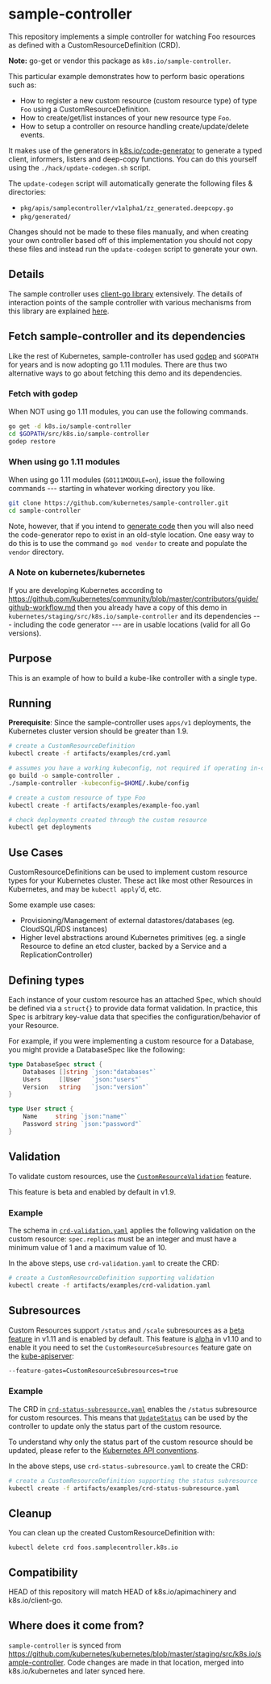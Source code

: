 # sample-controller

This repository implements a simple controller for watching Foo resources as
defined with a CustomResourceDefinition (CRD).

**Note:** go-get or vendor this package as `k8s.io/sample-controller`.

This particular example demonstrates how to perform basic operations such as:

* How to register a new custom resource (custom resource type) of type `Foo` using a CustomResourceDefinition.
* How to create/get/list instances of your new resource type `Foo`.
* How to setup a controller on resource handling create/update/delete events.

It makes use of the generators in [k8s.io/code-generator](https://github.com/kubernetes/code-generator)
to generate a typed client, informers, listers and deep-copy functions. You can
do this yourself using the `./hack/update-codegen.sh` script.

The `update-codegen` script will automatically generate the following files &
directories:

* `pkg/apis/samplecontroller/v1alpha1/zz_generated.deepcopy.go`
* `pkg/generated/`

Changes should not be made to these files manually, and when creating your own
controller based off of this implementation you should not copy these files and
instead run the `update-codegen` script to generate your own.

## Details

The sample controller uses [client-go library](https://github.com/kubernetes/client-go/tree/master/tools/cache) extensively.
The details of interaction points of the sample controller with various mechanisms from this library are
explained [here](docs/controller-client-go.md).

## Fetch sample-controller and its dependencies

Like the rest of Kubernetes, sample-controller has used
[godep](https://github.com/tools/godep) and `$GOPATH` for years and is
now adopting go 1.11 modules.  There are thus two alternative ways to
go about fetching this demo and its dependencies.

### Fetch with godep

When NOT using go 1.11 modules, you can use the following commands.

```sh
go get -d k8s.io/sample-controller
cd $GOPATH/src/k8s.io/sample-controller
godep restore
```

### When using go 1.11 modules

When using go 1.11 modules (`GO111MODULE=on`), issue the following
commands --- starting in whatever working directory you like.

```sh
git clone https://github.com/kubernetes/sample-controller.git
cd sample-controller
```

Note, however, that if you intend to
[generate code](#changes-to-the-types) then you will also need the
code-generator repo to exist in an old-style location.  One easy way
to do this is to use the command `go mod vendor` to create and
populate the `vendor` directory.

### A Note on kubernetes/kubernetes

If you are developing Kubernetes according to
https://github.com/kubernetes/community/blob/master/contributors/guide/github-workflow.md
then you already have a copy of this demo in
`kubernetes/staging/src/k8s.io/sample-controller` and its dependencies
--- including the code generator --- are in usable locations
(valid for all Go versions).

## Purpose

This is an example of how to build a kube-like controller with a single type.

## Running

**Prerequisite**: Since the sample-controller uses `apps/v1` deployments, the Kubernetes cluster version should be greater than 1.9.

```sh
# create a CustomResourceDefinition
kubectl create -f artifacts/examples/crd.yaml

# assumes you have a working kubeconfig, not required if operating in-cluster
go build -o sample-controller .
./sample-controller -kubeconfig=$HOME/.kube/config

# create a custom resource of type Foo
kubectl create -f artifacts/examples/example-foo.yaml

# check deployments created through the custom resource
kubectl get deployments
```

## Use Cases

CustomResourceDefinitions can be used to implement custom resource types for your Kubernetes cluster.
These act like most other Resources in Kubernetes, and may be `kubectl apply`'d, etc.

Some example use cases:

* Provisioning/Management of external datastores/databases (eg. CloudSQL/RDS instances)
* Higher level abstractions around Kubernetes primitives (eg. a single Resource to define an etcd cluster, backed by a Service and a ReplicationController)

## Defining types

Each instance of your custom resource has an attached Spec, which should be defined via a `struct{}` to provide data format validation.
In practice, this Spec is arbitrary key-value data that specifies the configuration/behavior of your Resource.

For example, if you were implementing a custom resource for a Database, you might provide a DatabaseSpec like the following:

``` go
type DatabaseSpec struct {
	Databases []string `json:"databases"`
	Users     []User   `json:"users"`
	Version   string   `json:"version"`
}

type User struct {
	Name     string `json:"name"`
	Password string `json:"password"`
}
```

## Validation

To validate custom resources, use the [`CustomResourceValidation`](https://kubernetes.io/docs/tasks/access-kubernetes-api/extend-api-custom-resource-definitions/#validation) feature.

This feature is beta and enabled by default in v1.9.

### Example

The schema in [`crd-validation.yaml`](./artifacts/examples/crd-validation.yaml) applies the following validation on the custom resource:
`spec.replicas` must be an integer and must have a minimum value of 1 and a maximum value of 10.

In the above steps, use `crd-validation.yaml` to create the CRD:

```sh
# create a CustomResourceDefinition supporting validation
kubectl create -f artifacts/examples/crd-validation.yaml
```

## Subresources

Custom Resources support `/status` and `/scale` subresources as a [beta feature](https://kubernetes.io/docs/tasks/access-kubernetes-api/custom-resources/custom-resource-definitions/#subresources) in v1.11 and is enabled by default.
This feature is [alpha](https://v1-10.docs.kubernetes.io/docs/tasks/access-kubernetes-api/extend-api-custom-resource-definitions/#subresources) in v1.10 and to enable it you need to set the `CustomResourceSubresources` feature gate on the [kube-apiserver](https://kubernetes.io/docs/admin/kube-apiserver):

```sh
--feature-gates=CustomResourceSubresources=true
```

### Example

The CRD in [`crd-status-subresource.yaml`](./artifacts/examples/crd-status-subresource.yaml) enables the `/status` subresource
for custom resources.
This means that [`UpdateStatus`](./controller.go#L330) can be used by the controller to update only the status part of the custom resource.

To understand why only the status part of the custom resource should be updated, please refer to the [Kubernetes API conventions](https://git.k8s.io/community/contributors/devel/sig-architecture/api-conventions.md#spec-and-status).

In the above steps, use `crd-status-subresource.yaml` to create the CRD:

```sh
# create a CustomResourceDefinition supporting the status subresource
kubectl create -f artifacts/examples/crd-status-subresource.yaml
```

## Cleanup

You can clean up the created CustomResourceDefinition with:

    kubectl delete crd foos.samplecontroller.k8s.io

## Compatibility

HEAD of this repository will match HEAD of k8s.io/apimachinery and
k8s.io/client-go.

## Where does it come from?

`sample-controller` is synced from
https://github.com/kubernetes/kubernetes/blob/master/staging/src/k8s.io/sample-controller.
Code changes are made in that location, merged into k8s.io/kubernetes and
later synced here.
